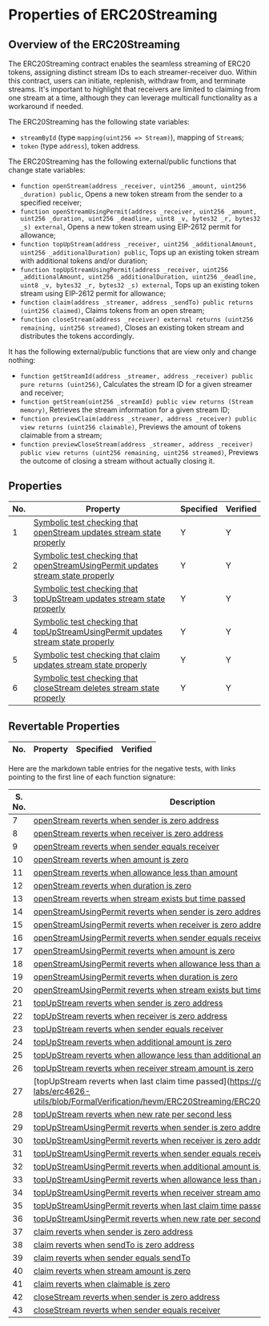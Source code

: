 # Properties of ERC20Streaming

## Overview of the ERC20Streaming

The ERC20Streaming contract enables the seamless streaming of ERC20 tokens, assigning distinct stream IDs to each streamer-receiver duo. Within this contract, users can initiate, replenish, withdraw from, and terminate streams. It's important to highlight that receivers are limited to claiming from one stream at a time, although they can leverage multicall functionality as a workaround if needed.

The ERC20Streaming has the following state variables:
* `streamById` (type `mapping(uint256 => Stream)`), mapping of `Stream`s;
* `token` (type `address`), token address.

The ERC20Streaming has the following external/public functions that change state variables:

* `function openStream(address _receiver, uint256 _amount, uint256 _duration) public`, Opens a new token stream from the sender to a specified receiver;
* `function openStreamUsingPermit(address _receiver, uint256 _amount, uint256 _duration, uint256 _deadline, uint8 _v, bytes32 _r, bytes32 _s) external`, Opens a new token stream using EIP-2612 permit for allowance;
* `function topUpStream(address _receiver, uint256 _additionalAmount, uint256 _additionalDuration) public`, Tops up an existing token stream with additional tokens and/or duration;
* `function topUpStreamUsingPermit(address _receiver, uint256 _additionalAmount, uint256 _additionalDuration, uint256 _deadline, uint8 _v, bytes32 _r, bytes32 _s) external`, Tops up an existing token stream using EIP-2612 permit for allowance;
* `function claim(address _streamer, address _sendTo) public returns (uint256 claimed)`, Claims tokens from an open stream;
* `function closeStream(address _receiver) external returns (uint256 remaining, uint256 streamed)`, Closes an existing token stream and distributes the tokens accordingly.

It has the following external/public functions that are view only and change nothing:
* `function getStreamId(address _streamer, address _receiver) public pure returns (uint256)`, Calculates the stream ID for a given streamer and receiver;
* `function getStream(uint256 _streamId) public view returns (Stream memory)`, Retrieves the stream information for a given stream ID;
* `function previewClaim(address _streamer, address _receiver) public view returns (uint256 claimable)`, Previews the amount of tokens claimable from a stream;
* `function previewCloseStream(address _streamer, address _receiver) public view returns (uint256 remaining, uint256 streamed)`, Previews the outcome of closing a stream without actually closing it.


## Properties

| No. | Property  | Specified | Verified |
| ---- | --------  | -------- | -------- |
| 1 | [Symbolic test checking that openStream updates stream state properly](https://github.com/lindy-labs/erc4626-utils/blob/FormalVerification/hevm/ERC20Streaming/ERC20Streaming_FV.sol#L31) | Y | Y |
| 2 | [Symbolic test checking that openStreamUsingPermit updates stream state properly](https://github.com/lindy-labs/erc4626-utils/blob/FormalVerification/hevm/ERC20Streaming/ERC20Streaming_FV.sol#L54) | Y | Y |
| 3 | [Symbolic test checking that topUpStream updates stream state properly](https://github.com/lindy-labs/erc4626-utils/blob/FormalVerification/hevm/ERC20Streaming/ERC20Streaming_FV.sol#L77) | Y | Y |  
| 4 | [Symbolic test checking that topUpStreamUsingPermit updates stream state properly](https://github.com/lindy-labs/erc4626-utils/blob/FormalVerification/hevm/ERC20Streaming/ERC20Streaming_FV.sol#L98) | Y | Y |
| 5 | [Symbolic test checking that claim updates stream state properly](https://github.com/lindy-labs/erc4626-utils/blob/FormalVerification/hevm/ERC20Streaming/ERC20Streaming_FV.sol#L125) | Y | Y |
| 6 | [Symbolic test checking that closeStream deletes stream state properly](https://github.com/lindy-labs/erc4626-utils/blob/FormalVerification/hevm/ERC20Streaming/ERC20Streaming_FV.sol#L149) | Y | Y |

## Revertable Properties

| No. | Property  | Specified | Verified |
| ---- | --------  | -------- | -------- |
Here are the markdown table entries for the negative tests, with links pointing to the first line of each function signature:

| S. No. | Description | Spec | Impl |
|-|-|-|-|
| 7 | [openStream reverts when sender is zero address](https://github.com/lindy-labs/erc4626-utils/blob/FormalVerification/hevm/ERC20Streaming/ERC20Streaming_FV.sol#L163) | Y | Y |
| 8 | [openStream reverts when receiver is zero address](https://github.com/lindy-labs/erc4626-utils/blob/FormalVerification/hevm/ERC20Streaming/ERC20Streaming_FV.sol#L179) | Y | Y |  
| 9 | [openStream reverts when sender equals receiver](https://github.com/lindy-labs/erc4626-utils/blob/FormalVerification/hevm/ERC20Streaming/ERC20Streaming_FV.sol#L195) | Y | Y |
| 10 | [openStream reverts when amount is zero](https://github.com/lindy-labs/erc4626-utils/blob/FormalVerification/hevm/ERC20Streaming/ERC20Streaming_FV.sol#L211) | Y | Y |  
| 11 | [openStream reverts when allowance less than amount](https://github.com/lindy-labs/erc4626-utils/blob/FormalVerification/hevm/ERC20Streaming/ERC20Streaming_FV.sol#L227) | Y | Y |
| 12 | [openStream reverts when duration is zero](https://github.com/lindy-labs/erc4626-utils/blob/FormalVerification/hevm/ERC20Streaming/ERC20Streaming_FV.sol#L243) | Y | Y |
| 13 | [openStream reverts when stream exists but time passed](https://github.com/lindy-labs/erc4626-utils/blob/FormalVerification/hevm/ERC20Streaming/ERC20Streaming_FV.sol#L259) | Y | Y |
| 14 | [openStreamUsingPermit reverts when sender is zero address](https://github.com/lindy-labs/erc4626-utils/blob/FormalVerification/hevm/ERC20Streaming/ERC20Streaming_FV.sol#L275) | Y | Y |
| 15 | [openStreamUsingPermit reverts when receiver is zero address](https://github.com/lindy-labs/erc4626-utils/blob/FormalVerification/hevm/ERC20Streaming/ERC20Streaming_FV.sol#L291) | Y | Y |
| 16 | [openStreamUsingPermit reverts when sender equals receiver](https://github.com/lindy-labs/erc4626-utils/blob/FormalVerification/hevm/ERC20Streaming/ERC20Streaming_FV.sol#L307) | Y | Y |
| 17 | [openStreamUsingPermit reverts when amount is zero](https://github.com/lindy-labs/erc4626-utils/blob/FormalVerification/hevm/ERC20Streaming/ERC20Streaming_FV.sol#L323) | Y | Y |
| 18 | [openStreamUsingPermit reverts when allowance less than amount](https://github.com/lindy-labs/erc4626-utils/blob/FormalVerification/hevm/ERC20Streaming/ERC20Streaming_FV.sol#L339) | Y | Y |
| 19 | [openStreamUsingPermit reverts when duration is zero](https://github.com/lindy-labs/erc4626-utils/blob/FormalVerification/hevm/ERC20Streaming/ERC20Streaming_FV.sol#L355) | Y | Y |
| 20 | [openStreamUsingPermit reverts when stream exists but time passed](https://github.com/lindy-labs/erc4626-utils/blob/FormalVerification/hevm/ERC20Streaming/ERC20Streaming_FV.sol#L371) | Y | Y |
| 21 | [topUpStream reverts when sender is zero address](https://github.com/lindy-labs/erc4626-utils/blob/FormalVerification/hevm/ERC20Streaming/ERC20Streaming_FV.sol#L387) | Y | Y |
| 22 | [topUpStream reverts when receiver is zero address](https://github.com/lindy-labs/erc4626-utils/blob/FormalVerification/hevm/ERC20Streaming/ERC20Streaming_FV.sol#L404) | Y | Y |
| 23 | [topUpStream reverts when sender equals receiver](https://github.com/lindy-labs/erc4626-utils/blob/FormalVerification/hevm/ERC20Streaming/ERC20Streaming_FV.sol#L421) | Y | Y |
| 24 | [topUpStream reverts when additional amount is zero](https://github.com/lindy-labs/erc4626-utils/blob/FormalVerification/hevm/ERC20Streaming/ERC20Streaming_FV.sol#L438) | Y | Y |
| 25 | [topUpStream reverts when allowance less than additional amount](https://github.com/lindy-labs/erc4626-utils/blob/FormalVerification/hevm/ERC20Streaming/ERC20Streaming_FV.sol#L455) | Y | Y | 
| 26 | [topUpStream reverts when receiver stream amount is zero](https://github.com/lindy-labs/erc4626-utils/blob/FormalVerification/hevm/ERC20Streaming/ERC20Streaming_FV.sol#L472) | Y | Y |
| 27 | [topUpStream reverts when last claim time passed](https://github.com/lindy-labs/erc4626-utils/blob/FormalVerification/hevm/ERC20Streaming/ERC20Streaming_FV.sol#L489 | Y | Y |
| 28 | [topUpStream reverts when new rate per second less](https://github.com/lindy-labs/erc4626-utils/blob/FormalVerification/hevm/ERC20Streaming/ERC20Streaming_FV.sol#L506) | Y | Y |
| 29 | [topUpStreamUsingPermit reverts when sender is zero address](https://github.com/lindy-labs/erc4626-utils/blob/FormalVerification/hevm/ERC20Streaming/ERC20Streaming_FV.sol#L523) | Y | Y |
| 30 | [topUpStreamUsingPermit reverts when receiver is zero address](https://github.com/lindy-labs/erc4626-utils/blob/FormalVerification/hevm/ERC20Streaming/ERC20Streaming_FV.sol#L540) | Y | Y |
| 31 | [topUpStreamUsingPermit reverts when sender equals receiver](https://github.com/lindy-labs/erc4626-utils/blob/FormalVerification/hevm/ERC20Streaming/ERC20Streaming_FV.sol#L557) | Y | Y |
| 32 | [topUpStreamUsingPermit reverts when additional amount is zero](https://github.com/lindy-labs/erc4626-utils/blob/FormalVerification/hevm/ERC20Streaming/ERC20Streaming_FV.sol#L574) | Y | Y |
| 33 | [topUpStreamUsingPermit reverts when allowance less than additional amount](https://github.com/lindy-labs/erc4626-utils/blob/FormalVerification/hevm/ERC20Streaming/ERC20Streaming_FV.sol#L591) | Y | Y |
| 34 | [topUpStreamUsingPermit reverts when receiver stream amount is zero](https://github.com/lindy-labs/erc4626-utils/blob/FormalVerification/hevm/ERC20Streaming/ERC20Streaming_FV.sol#L608) | Y | Y | 
| 35 | [topUpStreamUsingPermit reverts when last claim time passed](https://github.com/lindy-labs/erc4626-utils/blob/FormalVerification/hevm/ERC20Streaming/ERC20Streaming_FV.sol#L625) | Y | Y |
| 36 | [topUpStreamUsingPermit reverts when new rate per second less](https://github.com/lindy-labs/erc4626-utils/blob/FormalVerification/hevm/ERC20Streaming/ERC20Streaming_FV.sol#L642) | Y | Y |
| 37 | [claim reverts when sender is zero address](https://github.com/lindy-labs/erc4626-utils/blob/FormalVerification/hevm/ERC20Streaming/ERC20Streaming_FV.sol#L660) | Y | Y |
| 38 | [claim reverts when sendTo is zero address](https://github.com/lindy-labs/erc4626-utils/blob/FormalVerification/hevm/ERC20Streaming/ERC20Streaming_FV.sol#L677) | Y | Y |
| 39 | [claim reverts when sender equals sendTo](https://github.com/lindy-labs/erc4626-utils/blob/FormalVerification/hevm/ERC20Streaming/ERC20Streaming_FV.sol#L694)  | Y | Y |
| 40 | [claim reverts when stream amount is zero](https://github.com/lindy-labs/erc4626-utils/blob/FormalVerification/hevm/ERC20Streaming/ERC20Streaming_FV.sol#L711) | Y | Y |
| 41 | [claim reverts when claimable is zero](https://github.com/lindy-labs/erc4626-utils/blob/FormalVerification/hevm/ERC20Streaming/ERC20Streaming_FV.sol#L728) | Y | Y |
| 42 | [closeStream reverts when sender is zero address](https://github.com/lindy-labs/erc4626-utils/blob/FormalVerification/hevm/ERC20Streaming/ERC20Streaming_FV.sol#L745) | Y | Y |
| 43 | [closeStream reverts when sender equals receiver](https://github.com/lindy-labs/erc4626-utils/blob/FormalVerification/hevm/ERC20Streaming/ERC20Streaming_FV.sol#L754) | Y | Y |